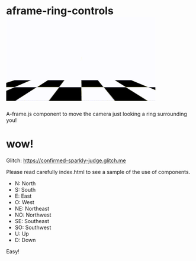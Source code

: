 # aframe-ring-controls ![aframe-ring-controls-sample](https://github.com/disketteomelette/aframe-ring-controls/blob/main/samplevideo.gif?raw=true)
A-frame.js component to move the camera just looking a ring surrounding you! 
# wow!
Glitch: https://confirmed-sparkly-judge.glitch.me


Please read carefully index.html to see a sample of the use of components.

- N: North
- S: South
- E: East
- O: West
- NE: Northeast
- NO: Northwest
- SE: Southeast
- SO: Southwest
- U: Up
- D: Down

Easy!
